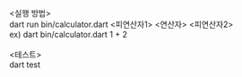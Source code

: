 <실행 방법></br>
dart run bin/calculator.dart <피연산자1> <연산자> <피연산자2></br>
  ex) dart bin/calculator.dart 1 + 2</br>
</br>
<테스트></br>
dart test</br>
